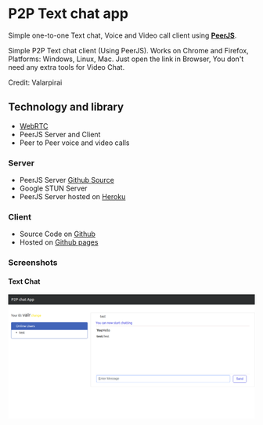 # P2P Text chat app
Simple one-to-one Text chat, Voice and Video call client using [**PeerJS**](http://peerjs.com).

Simple P2P Text chat client (Using PeerJS). Works on Chrome and Firefox, Platforms: Windows, Linux, Mac. Just open the link in Browser, You don't need any extra tools for Video Chat.

Credit: Valarpirai

## Technology and library
* [WebRTC](https://webrtc.org/)
* PeerJS Server and Client
* Peer to Peer voice and video calls

### Server
* PeerJS Server [Github Source](https://github.com/peers/peerjs-server)
* Google STUN Server
* PeerJS Server hosted on [Heroku](https://my-peer.herokuapp.com)

### Client
* Source Code on [Github](https://github.com/valarpirai/text-chat)
* Hosted on [Github pages](https://valarpirai.github.io/text-chat)

### Screenshots

#### Text Chat
![Text Chat](https://raw.githubusercontent.com/valarpirai/text-chat/master/img/text-chat.png)
